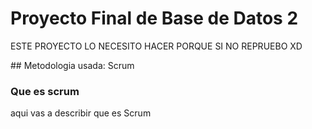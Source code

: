 # Proyecto Final de Base de Datos 2
<p> ESTE PROYECTO LO NECESITO HACER PORQUE SI NO REPRUEBO XD</p>
## Metodologia usada: Scrum

### Que es scrum
aqui vas a describir que es Scrum
